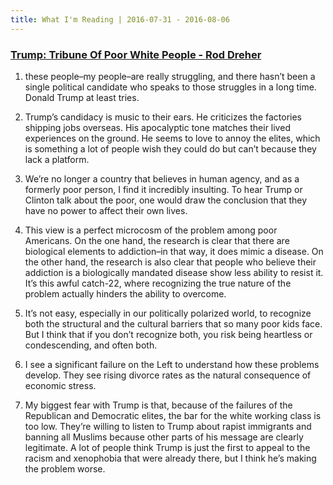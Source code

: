 ```yaml
---
title: What I'm Reading | 2016-07-31 - 2016-08-06
---
```


### [Trump: Tribune Of Poor White People - Rod Dreher](http://www.theamericanconservative.com/dreher/trump-us-politics-poor-whites/)

1. these people–my people–are really struggling, and there hasn’t been a single political candidate who speaks to those struggles in a long time.  Donald Trump at least tries.

2. Trump’s candidacy is music to their ears.  He criticizes the factories shipping jobs overseas.  His apocalyptic tone matches their lived experiences on the ground.  He seems to love to annoy the elites, which is something a lot of people wish they could do but can’t because they lack a platform.

3. We’re no longer a country that believes in human agency, and as a formerly poor person, I find it incredibly insulting.  To hear Trump or Clinton talk about the poor, one would draw the conclusion that they have no power to affect their own lives.

4. This view is a perfect microcosm of the problem among poor Americans.  On the one hand, the research is clear that there are biological elements to addiction–in that way, it does mimic a disease.  On the other hand, the research is also clear that people who believe their addiction is a biologically mandated disease show less ability to resist it.  It’s this awful catch-22, where recognizing the true nature of the problem actually hinders the ability to overcome.

5. It’s not easy, especially in our politically polarized world, to recognize both the structural and the cultural barriers that so many poor kids face.  But I think that if you don’t recognize both, you risk being heartless or condescending, and often both.

6. I see a significant failure on the Left to understand how these problems develop.  They see rising divorce rates as the natural consequence of economic stress.

7. My biggest fear with Trump is that, because of the failures of the Republican and Democratic elites, the bar for the white working class is too low.  They’re willing to listen to Trump about rapist immigrants and banning all Muslims because other parts of his message are clearly legitimate.  A lot of people think Trump is just the first to appeal to the racism and xenophobia that were already there, but I think he’s making the problem worse.
